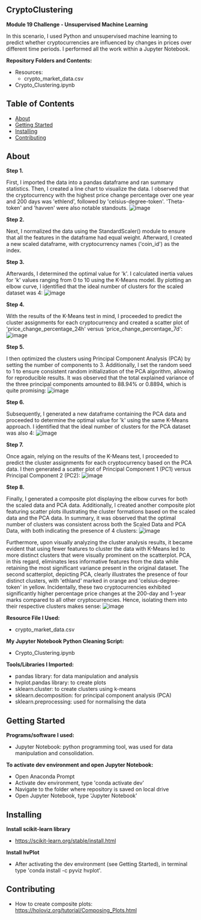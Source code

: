 ## CryptoClustering
**Module 19 Challenge - Unsupervised Machine Learning**

In this scenario, I used Python and unsupervised machine learning to predict whether cryptocurrencies are influenced by changes in prices over different time periods. I performed all the work within a Jupyter Notebook.


**Repository Folders and Contents:**
- Resources:
  - crypto_market_data.csv
- Crypto_Clustering.ipynb


## Table of Contents

- [About](#about)
- [Getting Started](#getting-started)
- [Installing](#installing)
- [Contributing](#contributing)


## About

**Step 1.** 

First, I imported the data into a pandas dataframe and ran summary statistics. Then, I created a line chart to visualize the data. I observed that the cryptocurrency with the highest price change percentage over one year and 200 days was 'ethlend', followed by 'celsius-degree-token'. 'Theta-token' and 'havven' were also notable standouts.
![image](https://github.com/KTamas03/CryptoClustering/assets/132874272/e1cbb16f-3c80-4f40-9923-ab37034b39e3)

**Step 2.** 

Next, I normalized the data using the StandardScaler() module to ensure that all the features in the dataframe had equal weight. Afterward, I created a new scaled dataframe, with cryptocurrency names ('coin_id') as the index.

**Step 3.** 

Afterwards, I determined the optimal value for 'k'. I calculated inertia values for 'k' values ranging from 0 to 10 using the K-Means model. By plotting an elbow curve, I identified that the ideal number of clusters for the scaled dataset was 4:
![image](https://github.com/KTamas03/CryptoClustering/assets/132874272/b0b1a269-4d07-4229-bf0b-4d448acaf655)

**Step 4.** 

With the results of the K-Means test in mind, I proceeded to predict the cluster assignments for each cryptocurrency and created a scatter plot of 'price_change_percentage_24h' versus 'price_change_percentage_7d':
![image](https://github.com/KTamas03/CryptoClustering/assets/132874272/1aae4cb4-fa10-4c9e-b22c-b107180f80e0)

**Step 5.** 

I then optimized the clusters using Principal Component Analysis (PCA) by setting the number of components to 3. Additionally, I set the random seed to 1 to ensure consistent random initialization of the PCA algorithm, allowing for reproducible results. It was observed that the total explained variance of the three principal components amounted to 88.94% or 0.8894, which is quite promising:
![image](https://github.com/KTamas03/CryptoClustering/assets/132874272/a7554a7c-3d41-4792-be2b-4669cf9ba300)

**Step 6.** 

Subsequently, I generated a new dataframe containing the PCA data and proceeded to determine the optimal value for 'k' using the same K-Means approach. I identified that the ideal number of clusters for the PCA dataset was also 4:
![image](https://github.com/KTamas03/CryptoClustering/assets/132874272/d852266d-3275-4bc8-8e71-b1e7c9712abb)

**Step 7.** 

Once again, relying on the results of the K-Means test, I proceeded to predict the cluster assignments for each cryptocurrency based on the PCA data. I then generated a scatter plot of Principal Component 1 (PC1) versus Principal Component 2 (PC2):
![image](https://github.com/KTamas03/CryptoClustering/assets/132874272/67c1aec2-2ac1-425a-b6ea-35b17a027fd1)

**Step 8.** 

Finally, I generated a composite plot displaying the elbow curves for both the scaled data and PCA data. Additionally, I created another composite plot featuring scatter plots illustrating the cluster formations based on the scaled data and the PCA data. In summary, it was observed that the optimal number of clusters was consistent across both the Scaled Data and PCA Data, with both indicating the presence of 4 clusters: 
![image](https://github.com/KTamas03/CryptoClustering/assets/132874272/69ac18e4-4912-49bd-8f4b-e489e834fa0b)


Furthermore, upon visually analyzing the cluster analysis results, it became evident that using fewer features to cluster the data with K-Means led to more distinct clusters that were visually prominent on the scatterplot. PCA, in this regard, eliminates less informative features from the data while retaining the most significant variance present in the original dataset. The second scatterplot, depicting PCA, clearly illustrates the presence of four distinct clusters, with 'ethland' marked in orange and 'celsius-degree-token' in yellow. Incidentally, these two cryptocurrencies exhibited significantly higher percentage price changes at the 200-day and 1-year marks compared to all other cryptocurrencies. Hence, isolating them into their respective clusters makes sense:
![image](https://github.com/KTamas03/CryptoClustering/assets/132874272/9c31f9ad-72a1-41d8-9c12-669b837f003a)


**Resource File I Used:**
  - crypto_market_data.csv

**My Jupyter Notebook Python Cleaning Script:**
  - Crypto_Clustering.ipynb

**Tools/Libraries I Imported:**
  - pandas library: for data manipulation and analysis
  - hvplot.pandas library: to create plots
  - sklearn.cluster: to create clusters using k-means
  - sklearn.decomposition: for principal component analysis (PCA)
  - sklearn.preprocessing: used for normalising the data


## Getting Started

**Programs/software I used:**
  - Jupyter Notebook: python programming tool, was used for data manipulation and consolidation.

**To activate dev environment and open Jupyter Notebook:**
  - Open Anaconda Prompt
  - Activate dev environment, type 'conda activate dev'
  - Navigate to the folder where repository is saved on local drive
  - Open Jupyter Notebook, type 'Jupyter Notebook'

## Installing

**Install scikit-learn library**
  - https://scikit-learn.org/stable/install.html

**Install hvPlot**
  - After activating the dev environment (see Getting Started), in terminal type 'conda install -c pyviz hvplot'.
  
## Contributing
  - How to create composite plots: https://holoviz.org/tutorial/Composing_Plots.html



